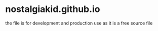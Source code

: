 # nostalgiakid.github.io
the file is for development and production use as it is a free source file
